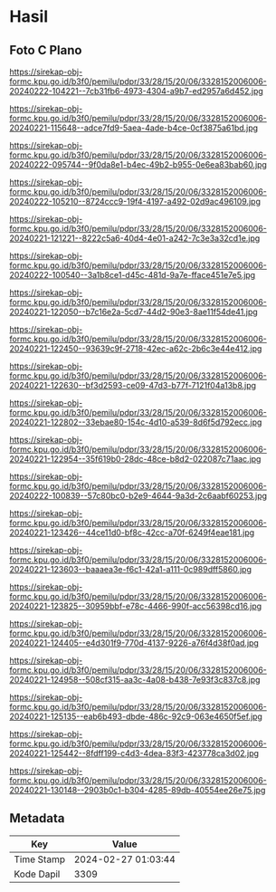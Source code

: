 # Hasil

## Foto C Plano

https://sirekap-obj-formc.kpu.go.id/b3f0/pemilu/pdpr/33/28/15/20/06/3328152006006-20240222-104221--7cb31fb6-4973-4304-a9b7-ed2957a6d452.jpg

https://sirekap-obj-formc.kpu.go.id/b3f0/pemilu/pdpr/33/28/15/20/06/3328152006006-20240221-115648--adce7fd9-5aea-4ade-b4ce-0cf3875a61bd.jpg

https://sirekap-obj-formc.kpu.go.id/b3f0/pemilu/pdpr/33/28/15/20/06/3328152006006-20240222-095744--9f0da8e1-b4ec-49b2-b955-0e6ea83bab60.jpg

https://sirekap-obj-formc.kpu.go.id/b3f0/pemilu/pdpr/33/28/15/20/06/3328152006006-20240222-105210--8724ccc9-19f4-4197-a492-02d9ac496109.jpg

https://sirekap-obj-formc.kpu.go.id/b3f0/pemilu/pdpr/33/28/15/20/06/3328152006006-20240221-121221--8222c5a6-40d4-4e01-a242-7c3e3a32cd1e.jpg

https://sirekap-obj-formc.kpu.go.id/b3f0/pemilu/pdpr/33/28/15/20/06/3328152006006-20240222-100540--3a1b8ce1-d45c-481d-9a7e-fface451e7e5.jpg

https://sirekap-obj-formc.kpu.go.id/b3f0/pemilu/pdpr/33/28/15/20/06/3328152006006-20240221-122050--b7c16e2a-5cd7-44d2-90e3-8ae11f54de41.jpg

https://sirekap-obj-formc.kpu.go.id/b3f0/pemilu/pdpr/33/28/15/20/06/3328152006006-20240221-122450--93639c9f-2718-42ec-a62c-2b6c3e44e412.jpg

https://sirekap-obj-formc.kpu.go.id/b3f0/pemilu/pdpr/33/28/15/20/06/3328152006006-20240221-122630--bf3d2593-ce09-47d3-b77f-7121f04a13b8.jpg

https://sirekap-obj-formc.kpu.go.id/b3f0/pemilu/pdpr/33/28/15/20/06/3328152006006-20240221-122802--33ebae80-154c-4d10-a539-8d6f5d792ecc.jpg

https://sirekap-obj-formc.kpu.go.id/b3f0/pemilu/pdpr/33/28/15/20/06/3328152006006-20240221-122954--35f619b0-28dc-48ce-b8d2-022087c71aac.jpg

https://sirekap-obj-formc.kpu.go.id/b3f0/pemilu/pdpr/33/28/15/20/06/3328152006006-20240222-100839--57c80bc0-b2e9-4644-9a3d-2c6aabf60253.jpg

https://sirekap-obj-formc.kpu.go.id/b3f0/pemilu/pdpr/33/28/15/20/06/3328152006006-20240221-123426--44ce11d0-bf8c-42cc-a70f-6249f4eae181.jpg

https://sirekap-obj-formc.kpu.go.id/b3f0/pemilu/pdpr/33/28/15/20/06/3328152006006-20240221-123603--baaaea3e-f6c1-42a1-a111-0c989dff5860.jpg

https://sirekap-obj-formc.kpu.go.id/b3f0/pemilu/pdpr/33/28/15/20/06/3328152006006-20240221-123825--30959bbf-e78c-4466-990f-acc56398cd16.jpg

https://sirekap-obj-formc.kpu.go.id/b3f0/pemilu/pdpr/33/28/15/20/06/3328152006006-20240221-124405--e4d301f9-770d-4137-9226-a76f4d38f0ad.jpg

https://sirekap-obj-formc.kpu.go.id/b3f0/pemilu/pdpr/33/28/15/20/06/3328152006006-20240221-124958--508cf315-aa3c-4a08-b438-7e93f3c837c8.jpg

https://sirekap-obj-formc.kpu.go.id/b3f0/pemilu/pdpr/33/28/15/20/06/3328152006006-20240221-125135--eab6b493-dbde-486c-92c9-063e4650f5ef.jpg

https://sirekap-obj-formc.kpu.go.id/b3f0/pemilu/pdpr/33/28/15/20/06/3328152006006-20240221-125442--8fdff199-c4d3-4dea-83f3-423778ca3d02.jpg

https://sirekap-obj-formc.kpu.go.id/b3f0/pemilu/pdpr/33/28/15/20/06/3328152006006-20240221-130148--2903b0c1-b304-4285-89db-40554ee26e75.jpg


## Metadata

| Key        | Value               |
| ---------- | ------------------- |
| Time Stamp | 2024-02-27 01:03:44 |
| Kode Dapil | 3309                |



